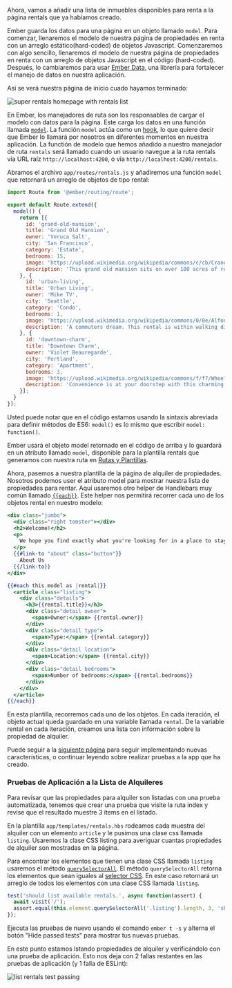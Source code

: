 Ahora, vamos a añadir una lista de inmuebles disponibles para renta a la página rentals que ya habíamos creado.

Ember guarda los datos para una página en un objeto llamado `model`.
Para comenzar, llenaremos el modelo de nuestra página de propiedades en renta con un arreglo estático(hard-coded) de objetos Javascript.
Comenzaremos con algo sencillo,
llenaremos el modelo de nuestra página de propiedades en renta con un arreglo de objetos Javascript en el código (hard-coded).
Después, lo cambiaremos para usar [Ember Data](https://github.com/emberjs/data),
una librería para fortalecer el manejo de datos en nuestra aplicación.

Así se verá nuestra página de inicio cuado hayamos terminado:

![super rentals homepage with rentals list](/images/model-hook/super-rentals-index-with-list.png)

En Ember, los manejadores de ruta son los responsables de cargar el modelo con datos para la página.
Este carga los datos en una función llamada [`model`](https://api.emberjs.com/ember/3.11/classes/Route/methods/model?anchor=model/).
La función `model` actúa como un [hook](../../getting-started/core-concepts/#toc_hooks), lo que quiere decir que Ember lo llamará por nosotros en diferentes momentos en nuestra aplicación.
La functión de modelo que hemos añadido a nuestro manejador de ruta `rentals` será llamado cuando un usuario navegue a la ruta rentals vía URL raíz `http://localhost:4200`, o via `http://localhost:4200/rentals`.

Abramos el archivo `app/routes/rentals.js` y añadiremos una función `model` que retornará un arreglo de objetos de tipo rental:

```javascript {data-filename="app/routes/rentals.js" data-diff="+4,+5,+6,+7,+8,+9,+10,+11,+12,+13,+14,+15,+16,+17,+18,+19,+20,+21,+22,+23,+24,+25,+26,+27,+28,+29,+30,+31,+32,+33"}
import Route from '@ember/routing/route';

export default Route.extend({
  model() {
    return [{
      id: 'grand-old-mansion',
      title: 'Grand Old Mansion',
      owner: 'Veruca Salt',
      city: 'San Francisco',
      category: 'Estate',
      bedrooms: 15,
      image: 'https://upload.wikimedia.org/wikipedia/commons/c/cb/Crane_estate_(5).jpg',
      description: 'This grand old mansion sits on over 100 acres of rolling hills and dense redwood forests.'
    }, {
      id: 'urban-living',
      title: 'Urban Living',
      owner: 'Mike TV',
      city: 'Seattle',
      category: 'Condo',
      bedrooms: 1,
      image: 'https://upload.wikimedia.org/wikipedia/commons/0/0e/Alfonso_13_Highrise_Tegucigalpa.jpg',
      description: 'A commuters dream. This rental is within walking distance of 2 bus stops and the Metro.'
    }, {
      id: 'downtown-charm',
      title: 'Downtown Charm',
      owner: 'Violet Beauregarde',
      city: 'Portland',
      category: 'Apartment',
      bedrooms: 3,
      image: 'https://upload.wikimedia.org/wikipedia/commons/f/f7/Wheeldon_Apartment_Building_-_Portland_Oregon.jpg',
      description: 'Convenience is at your doorstep with this charming downtown rental. Great restaurants and active night life are within a few feet.'
    }];
  }
});
```

Usted puede notar que en el código estamos usando la sintaxis abreviada para definir métodos de ES6: `model()` es lo mismo que escribir `model: function()`.

Ember usará el objeto model retornado en el código de arriba y lo guardará en un atributo llamado `model`,
disponible para la plantilla rentals que generamos con nuestra ruta en [Rutas y Plantillas](../routes-and-templates/#toc_a-rentals-route).

Ahora, pasemos a nuestra plantilla de la página de alquiler de propiedades.
Nosotros podemos user el atributo model para mostrar nuestra lista de propiedades para rentar.
Aquí usaremos otro helper de Handlebars muy común llamado [`{{each}}`](../../templates/displaying-a-list-of-items/).
Este helper nos permitirá recorrer cada uno de los objetos rental en nuestro modelo:

```handlebars {data-filename="app/templates/rentals.hbs" data-diff="+12,+13,+14,+15,+16,+17,+18,+19,+20,+21,+22,+23,+24,+25,+26,+27,+28,+29,+30"}
<div class="jumbo">
  <div class="right tomster"></div>
  <h2>Welcome!</h2>
  <p>
    We hope you find exactly what you're looking for in a place to stay.
  </p>
  {{#link-to "about" class="button"}}
    About Us
  {{/link-to}}
</div>

{{#each this.model as |rental|}}
  <article class="listing">
    <div class="details">
      <h3>{{rental.title}}</h3>
      <div class="detail owner">
        <span>Owner:</span> {{rental.owner}}
      </div>
      <div class="detail type">
        <span>Type:</span> {{rental.category}}
      </div>
      <div class="detail location">
        <span>Location:</span> {{rental.city}}
      </div>
      <div class="detail bedrooms">
        <span>Number of bedrooms:</span> {{rental.bedrooms}}
      </div>
    </div>
  </article>
{{/each}}
```

En esta plantilla, recorremos cada uno de los objetos.
En cada iteración, el objeto actual queda guardado en una variable llamada `rental`.
De la variable rental en cada iteración, creamos una lista con información sobre la propiedad de alquiler.

Puede seguir a la [siguiente página](../installing-addons/) para seguir implementando nuevas características, o continuar leyendo sobre realizar pruebas a la app que ha creado.

### Pruebas de Aplicación a la Lista de Alquileres

Para revisar que las propiedades para alquiler son listadas con una prueba automatizada, tenemos que crear una prueba que visite la ruta index y revise que el resultado muestre 3 items en el listado.

En la plantilla `app/templates/rentals.hbs` rodeamos cada muestra del alquiler con un elemento `article` y le pusimos una clase css llamada `listing`.
Usaremos la clase CSS listing para averiguar cuantas propiedades de alquiler son mostradas en la página.


Para encontrar los elementos que tienen una clase CSS llamada `listing` usaremos el método [`querySelectorAll`](https://developer.mozilla.org/en-US/docs/Web/API/Element/querySelectorAll).
El método `querySelectorAll` retorna los elementos que sean iguales al [selector CSS](https://developer.mozilla.org/en-US/docs/Web/CSS/CSS_Selectors).
En este caso retornará un arreglo de todos los elementos con una clase CSS llamada `listing`.

```javascript {data-filename="tests/acceptance/list-rentals-test.js" data-diff="+2,+3"}
test('should list available rentals.', async function(assert) {
  await visit('/');
  assert.equal(this.element.querySelectorAll('.listing').length, 3, 'should display 3 listings');
});
```

Ejecuta las pruebas de nuevo usando el comando `ember t -s` y alterna el botón "Hide passed tests" para mostrar tus nuevas pruebas.

En este punto estamos lstando propiedades de alquiler y verificándolo con una prueba de aplicación.
Esto nos deja con 2 fallas restantes en las pruebas de aplicación (y 1 falla de ESLint):

![list rentals test passing](/images/model-hook/model-hook.png)
